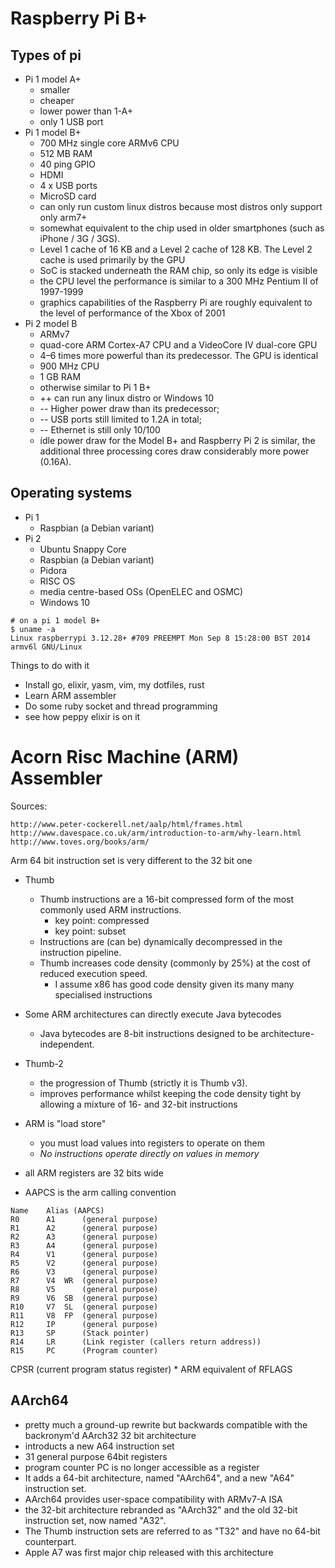 # Raspberry Pi B+

## Types of pi

- Pi 1 model A+
    - smaller
    - cheaper
    - lower power than 1-A+
    - only 1 USB port
- Pi 1 model B+
    - 700 MHz single core ARMv6 CPU
    - 512 MB RAM
    - 40 ping GPIO
    - HDMI
    - 4 x USB ports
    - MicroSD card
    - can only run custom linux distros because most distros only support only
      arm7+
    - somewhat equivalent to the chip used in older smartphones (such as iPhone
      / 3G / 3GS).
    - Level 1 cache of 16 KB and a Level 2 cache of 128 KB. The Level 2 cache is
      used primarily by the GPU
    - SoC is stacked underneath the RAM chip, so only its edge is visible
    - the CPU level the performance is similar to a 300 MHz Pentium II of
      1997-1999
    - graphics capabilities of the Raspberry Pi are roughly equivalent to the
      level of performance of the Xbox of 2001
- Pi 2 model B
    - ARMv7
    - quad-core ARM Cortex-A7 CPU and a VideoCore IV dual-core GPU
    - 4–6 times more powerful than its predecessor. The GPU is identical
    - 900 MHz CPU
    - 1 GB RAM
    - otherwise similar to Pi 1 B+
    - ++ can run any linux distro or Windows 10
    - -- Higher power draw than its predecessor;
    - -- USB ports still limited to 1.2A in total;
    - -- Ethernet is still only 10/100
    - idle power draw for the Model B+ and Raspberry Pi 2 is similar, the
      additional three processing cores draw considerably more power (0.16A).

## Operating systems

- Pi 1
    - Raspbian (a Debian variant)
- Pi 2
    - Ubuntu Snappy Core
    - Raspbian (a Debian variant)
    - Pidora
    - RISC OS
    - media centre-based OSs (OpenELEC and OSMC)
    - Windows 10

```
# on a pi 1 model B+
$ uname -a
Linux raspberrypi 3.12.28+ #709 PREEMPT Mon Sep 8 15:28:00 BST 2014 armv6l GNU/Linux
```

Things to do with it

- Install go, elixir, yasm, vim, my dotfiles, rust
- Learn ARM assembler
- Do some ruby socket and thread programming
- see how peppy elixir is on it

# Acorn Risc Machine (ARM) Assembler

Sources:

    http://www.peter-cockerell.net/aalp/html/frames.html
    http://www.davespace.co.uk/arm/introduction-to-arm/why-learn.html
    http://www.toves.org/books/arm/

Arm 64 bit instruction set is very different to the 32 bit one

- Thumb
    - Thumb instructions are a 16-bit compressed form of the most commonly used
      ARM instructions.
        - key point: compressed
        - key point: subset
    - Instructions are (can be) dynamically decompressed in the instruction
      pipeline.
    - Thumb increases code density (commonly by 25%) at the cost of reduced
      execution speed.
        - I assume x86 has good code density given its many many specialised
          instructions
- Some ARM architectures can directly execute Java bytecodes
    - Java bytecodes are 8-bit instructions designed to be
      architecture-independent.

- Thumb-2
    - the progression of Thumb (strictly it is Thumb v3).
    - improves performance whilst keeping the code density tight by allowing a
      mixture of 16- and 32-bit instructions

- ARM is "load store"
    - you must load values into registers to operate on them
    - _No instructions operate directly on values in memory_

- all ARM registers are 32 bits wide
- AAPCS is the arm calling convention

```
Name    Alias (AAPCS)
R0      A1      (general purpose)
R1      A2      (general purpose)
R2      A3      (general purpose)
R3      A4      (general purpose)
R4      V1      (general purpose)
R5      V2      (general purpose)
R6      V3      (general purpose)
R7      V4  WR  (general purpose)
R8      V5      (general purpose)
R9      V6  SB  (general purpose)
R10     V7  SL  (general purpose)
R11     V8  FP  (general purpose)
R12     IP      (general purpose)
R13     SP      (Stack pointer)
R14     LR      (Link register (callers return address))
R15     PC      (Program counter)
```

CPSR (current program status register) \* ARM equivalent of RFLAGS

## AArch64

- pretty much a ground-up rewrite but backwards compatible with the backronym'd
  AArch32 32 bit architecture
- introducts a new A64 instruction set
- 31 general purpose 64bit registers
- program counter PC is no longer accessible as a register
- It adds a 64-bit architecture, named "AArch64", and a new "A64" instruction
  set.
- AArch64 provides user-space compatibility with ARMv7-A ISA
- the 32-bit architecture rebranded as "AArch32" and the old 32-bit instruction
  set, now named "A32".
- The Thumb instruction sets are referred to as "T32" and have no 64-bit
  counterpart.
- Apple A7 was first major chip released with this architecture
